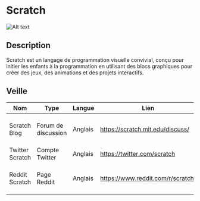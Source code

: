 # Scratch
![Alt text](https://duckduckgo.com/i/016d45f1.png)

## Description
Scratch est un langage de programmation visuelle convivial, conçu pour initier les enfants à la programmation en utilisant des blocs graphiques pour créer des jeux, des animations et des projets interactifs.

## Veille

Nom | Type | Langue | Lien | Description | Tags | Note
 --- | --- | --- | --- | --- | --- | --- 
Scratch Blog | Forum de discussion | Anglais | https://scratch.mit.edu/discuss/ | Astuces et aides de la communauté de Scratch | scratch | 4 
Twitter Scratch | Compte Twitter | Anglais | https://twitter.com/scratch | Aactualités de Scratch | scratch | 4.5
Reddit Scratch | Page Reddit | Anglais | https://www.reddit.com/r/scratch/ | Actualités et discussions concernant Scratch | scratch | 5

